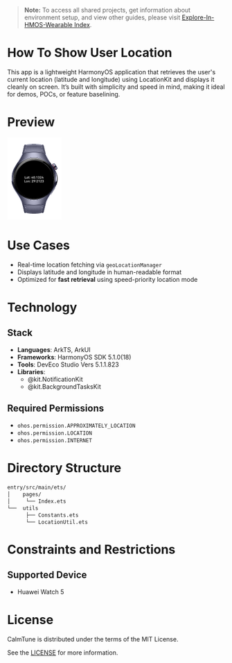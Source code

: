 > **Note:** To access all shared projects, get information about environment setup, and view other guides, please visit [Explore-In-HMOS-Wearable Index](https://github.com/Explore-In-HMOS-Wearable/hmos-index).

# How To Show User Location

This app is a lightweight HarmonyOS application that retrieves the user's current location (latitude and longitude) using LocationKit and displays it cleanly on screen. It’s built with simplicity and speed in mind, making it ideal for demos, POCs, or feature baselining.

# Preview


<img src="./resources/img.png" width="25%">

# Use Cases

-  Real-time location fetching via `geoLocationManager`
-  Displays latitude and longitude in human-readable format
-  Optimized for **fast retrieval** using speed-priority location mode


# Technology

## Stack
- **Languages**: ArkTS, ArkUI
- **Frameworks**: HarmonyOS SDK 5.1.0(18)
- **Tools**: DevEco Studio Vers 5.1.1.823
- **Libraries**:
    - @kit.NotificationKit
    - @kit.BackgroundTasksKit

## Required Permissions

- `ohos.permission.APPROXIMATELY_LOCATION`
- `ohos.permission.LOCATION`
- `ohos.permission.INTERNET`


# Directory Structure

```
entry/src/main/ets/
│    pages/
│     └── Index.ets
└──  utils
      ├── Constants.ets
      └── LocationUtil.ets   
```

# Constraints and Restrictions

## Supported Device
- Huawei Watch 5


# License

CalmTune is distributed under the terms of the MIT License.

See the [LICENSE](/LICENSE) for more information.



